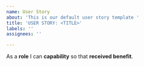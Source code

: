 ```yaml
---
name: User Story
about: 'This is our default user story template '
title: 'USER STORY: <TITLE>'
labels: ''
assignees: ''

---
```


As a **role** I can **capability** so that **received benefit**.
